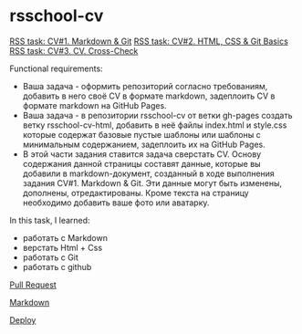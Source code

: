 # rsschool-cv


[RSS task: CV#1. Markdown & Git](https://github.com/rolling-scopes-school/tasks/blob/master/tasks/cv/git-markdown.md)
[RSS task: CV#2. HTML, CSS & Git Basics](https://github.com/rolling-scopes-school/tasks/blob/master/tasks/cv/html-css-git.md)
[RSS task: CV#3. CV. Cross-Check](https://github.com/rolling-scopes-school/tasks/blob/master/tasks/cv/cv-stage0.md)


Functional requirements:
- Ваша задача - оформить репозиторий согласно требованиям, добавить в него своё CV в формате markdown, задеплоить CV в формате markdown на GitHub Pages.
- Ваша задача - в репозитории rsschool-cv от ветки gh-pages создать ветку rsschool-cv-html, добавить в неё файлы index.html и style.css которые содержат базовые пустые шаблоны или шаблоны с минимальным содержанием, задеплоить их на GitHub Pages.
- В этой части задания ставится задача сверстать CV.
Основу содержания данной страницы составят данные, которые вы добавили в markdown-документ, созданный в ходе выполнения задания CV#1. Markdown & Git. Эти данные могут быть изменены, дополнены, отредактированы.
Кроме текста на страницу необходимо добавить ваше фото или аватарку.

In this task, I learned:

- работать с Markdown
- верстать Html + Css
- работать с Git
- работать с github

[Pull Request](https://github.com/Dimash95/rsschool-cv/pull/3)

[Markdown](https://Dimash95.github.io/rsschool-cv/cv)

[Deploy](https://dimash95.github.io/rsschool-cv/)